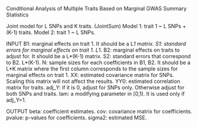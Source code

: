 Conditional Analysis of Multiple Traits Based on Marginal GWAS Summary Statistics

Joint model for L SNPs and K traits. (JointSum)
Model 1: trait 1 ~ L SNPs + (K-1) traits.
Model 2: trait 1 ~ L SNPs.

INPUT
B1: marginal effects on trait 1. It should be a L*1 matrix.
S1: standard errors for marginal effects on trait 1. L*1.
B2: marginal effects on traits to adjust for. It should be a L*(K-1) matrix.
S2: standard errors that correspond to B2. L*(K-1).
N: sample sizes for each coefficients in B1, B2. It should be a L*K matrix where the first column corresponds to the sample sizes for marginal effects on trait 1.
XX: estimated covariance matrix for SNPs. Scaling this matrix will not affect the results.
YY0: estimated correlation matrix for traits.
adj_Y: if it is 0, adjust for SNPs only. Otherwise adjust for both SNPs and traits.
lam: a modifying parameter in [0,1). It is used only if adj_Y=1.

OUTPUT
beta: coefficient estimates.
cov: covariance matrix for coefficients.
pvalue: p-values for coefficients.
sigma2: estimated MSE.
